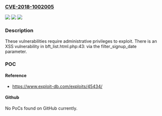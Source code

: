 ### [CVE-2018-1002005](https://cve.mitre.org/cgi-bin/cvename.cgi?name=CVE-2018-1002005)
![](https://img.shields.io/static/v1?label=Product&message=Arigato%20Autoresponder%20and%20Newsletter&color=blue)
![](https://img.shields.io/static/v1?label=Version&message=%3C%3D%202.5.1.8%20&color=brighgreen)
![](https://img.shields.io/static/v1?label=Vulnerability&message=Blind%20SQL%20injection%20and%20multiple%20reflected%20XSS%20vulnerabilities%20in%20Wordpress%20Plugin%20Arigato%20Autoresponder%20and%20Newsletter%20v2.5.1.8&color=brighgreen)

### Description

These vulnerabilities require administrative privileges to exploit. There is an XSS vulnerability in bft_list.html.php:43: via the filter_signup_date parameter.

### POC

#### Reference
- https://www.exploit-db.com/exploits/45434/

#### Github
No PoCs found on GitHub currently.

